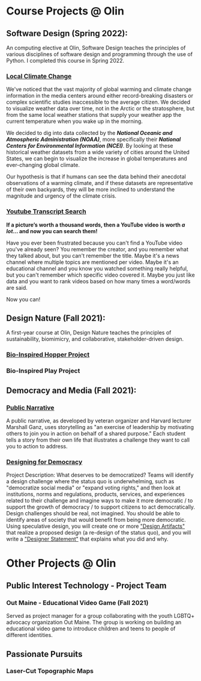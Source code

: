 # Course Projects @ Olin

## Software Design (Spring 2022):
An computing elective at Olin, Software Design teaches the principles of various disciplines of software design and programming through the use of Python. I completed this course in Spring 2022.

### [Local Climate Change](https://olincollege.github.io/local-climate-change/)

We've noticed that the vast majority of global warming and climate change information in the media centers around either record-breaking disasters or complex scientific studies inaccessible to the average citizen. We decided to visualize weather data over time, not in the Arctic or the stratosphere, but from the same local weather stations that supply your weather app the current temperature when you wake up in the morning.

We decided to dig into data collected by the ***National Oceanic and Atmospheric Administration (NOAA)***, more specifically their ***National Centers for Environmental Information (NCEI)***. By looking at these historical weather datasets from a wide variety of cities around the United States, we can begin to visualize the increase in global temperatures and ever-changing global climate.

Our hypothesis is that if humans can see the data behind their anecdotal observations of a warming climate, and if these datasets are representative of their own backyards, they will be more inclined to understand the magnitude and urgency of the climate crisis.

### [Youtube Transcript Search](https://olincollege.github.io/youtube-transcript-search/)

**If a picture’s worth a thousand words, then a YouTube video is worth *a lot*... and now you can search them!**

Have you ever been frustrated because you can't find a YouTube video you've already seen? You remember the creator, and you remember what they talked about, but you can't remember the title. Maybe it's a news channel where multiple topics are mentioned per video. Maybe it's an educational channel and you know you watched something really helpful, but you can't remember which specific video covered it. Maybe you just like data and you want to rank videos based on how many times a word/words are said.

Now you can!


## Design Nature (Fall 2021):
A first-year course at Olin, Design Nature teaches the principles of sustainability, biomimicry, and collaborative, stakeholder-driven design.

### [Bio-Inspired Hopper Project](/assets/hopper_poster.jpg)

### Bio-Inspired Play Project


## Democracy and Media (Fall 2021):

### [Public Narrative](https://youtu.be/g4SqVDs0fMc)
A public narrative, as developed by veteran organizer and Harvard lecturer Marshall Ganz, uses storytelling as "an exercise of leadership by motivating others to join you in action on behalf of a shared purpose." Each student tells a story from their own life that illustrates a challenge they want to call you to action to address.

### [Designing for Democracy](https://sites.google.com/view/connectingamerica/home)
Project Description: What deserves to be democratized? Teams will identify a design challenge where the status quo is underwhelming, such as "democratize social media" or "expand voting rights," and then look at institutions, norms and regulations, products, services, and experiences related to their challenge and imagine ways to make it more democratic / to support the growth of democracy / to support citizens to act democratically. Design challenges should be real, not imagined. You should be able to identify areas of society that would benefit from being more democratic. Using speculative design, you will create one or more ["Design Artifacts"](https://sites.google.com/view/connectingamerica/home) that realize a proposed design (a re-design of the status quo), and you will write a ["Designer Statement"](https://docs.google.com/document/d/1dDhya4ELe1ESO2o4Pul0FkmLrVMgaVCN9HDdXxbsNXI/edit?usp=sharing) that explains what you did and why.



# Other Projects @ Olin


## Public Interest Technology - Project Team

### Out Maine - Educational Video Game (Fall 2021)
Served as project manager for a group collaborating with the youth LGBTQ+ advocacy organization Out Maine. The group is working on building an educational video game to introduce children and teens to people of different identities.


## Passionate Pursuits

### Laser-Cut Topographic Maps
